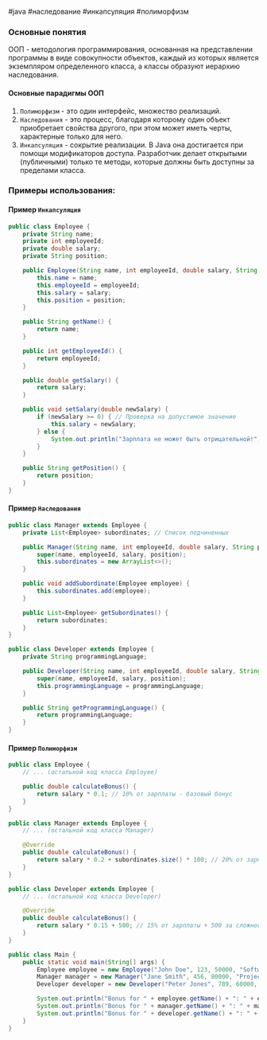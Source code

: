 #java #наследование #инкапсуляция #полиморфизм
### Основные понятия

ООП - методология программирования, основанная на представлении программы в виде совокупности объектов, каждый из которых является экземпляром определенного класса, а классы образуют иерархию наследования.

#### Основные парадигмы ООП

1. `Полиморфизм` - это один интерфейс, множество реализаций.
2. `Наследования` - это процесс, благодаря которому один объект приобретает свойства другого, при этом может иметь черты, характерные только для него.
3. `Инкапсуляция` - сокрытие реализации. В Java она достигается при помощи модификаторов доступа. Разработчик делает открытыми (публичными) только те методы, которые должны быть доступны за пределами класса.
### Примеры использования:

#### Пример `Инкапсуляция`

```java
public class Employee {
    private String name;
    private int employeeId;
    private double salary;
    private String position;

    public Employee(String name, int employeeId, double salary, String position) {
        this.name = name;
        this.employeeId = employeeId;
        this.salary = salary;
        this.position = position;
    }

    public String getName() {
        return name;
    }

    public int getEmployeeId() {
        return employeeId;
    }

    public double getSalary() {
        return salary;
    }

    public void setSalary(double newSalary) {
        if (newSalary >= 0) { // Проверка на допустимое значение
            this.salary = newSalary;
        } else {
            System.out.println("Зарплата не может быть отрицательной!");
        }
    }

    public String getPosition() {
        return position;
    }
}
```

#### Пример `Наследования`

```java
public class Manager extends Employee {
    private List<Employee> subordinates; // Список подчиненных

    public Manager(String name, int employeeId, double salary, String position) {
        super(name, employeeId, salary, position);
        this.subordinates = new ArrayList<>();
    }

    public void addSubordinate(Employee employee) {
        this.subordinates.add(employee);
    }

    public List<Employee> getSubordinates() {
        return subordinates;
    }
}

public class Developer extends Employee {
    private String programmingLanguage;

    public Developer(String name, int employeeId, double salary, String position, String programmingLanguage) {
        super(name, employeeId, salary, position);
        this.programmingLanguage = programmingLanguage;
    }

    public String getProgrammingLanguage() {
        return programmingLanguage;
    }
}
```

#### Пример `Полиморфизм`

```java
public class Employee {
    // ... (остальной код класса Employee)

    public double calculateBonus() {
        return salary * 0.1; // 10% от зарплаты - базовый бонус
    }
}

public class Manager extends Employee {
    // ... (остальной код класса Manager)

    @Override
    public double calculateBonus() {
        return salary * 0.2 + subordinates.size() * 100; // 20% от зарплаты + 100 за каждого подчиненного
    }
}

public class Developer extends Employee {
    // ... (остальной код класса Developer)

    @Override
    public double calculateBonus() {
        return salary * 0.15 + 500; // 15% от зарплаты + 500 за сложность проектов
    }
}

public class Main {
    public static void main(String[] args) {
        Employee employee = new Employee("John Doe", 123, 50000, "Software Engineer");
        Manager manager = new Manager("Jane Smith", 456, 80000, "Project Manager");
        Developer developer = new Developer("Peter Jones", 789, 60000, "Senior Developer", "Java");

        System.out.println("Bonus for " + employee.getName() + ": " + employee.calculateBonus());
        System.out.println("Bonus for " + manager.getName() + ": " + manager.calculateBonus());
        System.out.println("Bonus for " + developer.getName() + ": " + developer.calculateBonus());
    }
}
```
